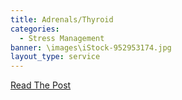 ```yaml
---
title: Adrenals/Thyroid
categories:
  - Stress Management
banner: \images\iStock-952953174.jpg
layout_type: service
---
```

[Read The Post](/posts/thyroid)
